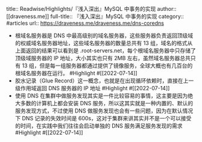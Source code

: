 title:: Readwise/Highlights/『浅入深出』MySQL 中事务的实现
author:: [[draveness.me]]
full-title:: 『浅入深出』MySQL 中事务的实现
category:: #articles
url:: https://draveness.me/draveness.me/dns-coredns

- 根域名服务器是 DNS 中最高级别的域名服务器，这些服务器负责返回顶级域的权威域名服务器地址，这些域名服务器的数量总共有 13 组，域名的格式从上面返回的结果可以看到是 .root-servers.net，每个根域名服务器中只存储了顶级域服务器的 IP 地址，大小其实也只有 2MB 左右，虽然域名服务器总共只有 13 组，但是每一组服务器都通过提供了镜像服务，全球大概也有几百台的根域名服务器在运行。 #Highlight #[[2022-07-14]]
- 胶水记录（Glue Record）这一概念，也就是在出现循环依赖时，直接在上一级作用域返回 DNS 服务器的 IP 地址 #Highlight #[[2022-07-14]]
- 使用 DNS 在集群中做服务发现其实是一件比较容易的事情，这主要是因为绝大多数的计算机上都会安装 DNS 服务，所以这其实就是一种内置的、默认的服务发现方式，不过使用 DNS 做服务发现也会有一些问题，因为在默认情况下 DNS 记录的失效时间是 600s，这对于集群来讲其实并不是一个可以接受的时间，在实践中我们往往会启动单独的 DNS 服务满足服务发现的需求 #Highlight #[[2022-07-14]]